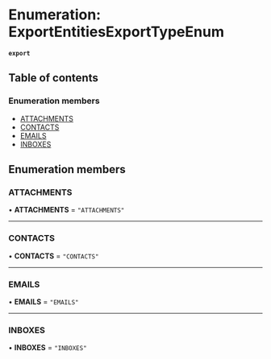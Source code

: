 # Enumeration: ExportEntitiesExportTypeEnum

**`export`**

## Table of contents

### Enumeration members

- [ATTACHMENTS](ExportEntitiesExportTypeEnum.md#attachments)
- [CONTACTS](ExportEntitiesExportTypeEnum.md#contacts)
- [EMAILS](ExportEntitiesExportTypeEnum.md#emails)
- [INBOXES](ExportEntitiesExportTypeEnum.md#inboxes)

## Enumeration members

### ATTACHMENTS

• **ATTACHMENTS** = `"ATTACHMENTS"`

___

### CONTACTS

• **CONTACTS** = `"CONTACTS"`

___

### EMAILS

• **EMAILS** = `"EMAILS"`

___

### INBOXES

• **INBOXES** = `"INBOXES"`
